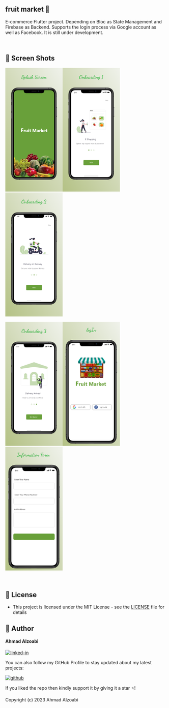 ## fruit market 🛒

E-commerce Flutter project. Depending on Bloc as State Management and Firebase as Backend.
Supports the login process via Google account as well as Facebook. It is still under development. 

<br>

## 📱 Screen Shots
<img alt="png" src="Preview/view_1.png" width= "180" /><img alt="png" src="Preview/view_2.png" width= "180" /><img alt="png" src="Preview/view_3.png" width= "180" />

<img alt="png" src="Preview/view_4.png" width= "180" /><img alt="png" src="Preview/view_5.png" width= "180" /><img alt="png" src="Preview/view_6.png" width= "180" />



<br>

## 🔑 License
- This project is licensed under the MIT License - see the [LICENSE](LICENSE.md) file for details

## 🧑 Author

#### Ahmad Alzoabi
[![linked-in](https://img.shields.io/badge/Linked_In-0077B5?style=for-the-badge&logo=LinkedIn&logoColor=white)](https://www.linkedin.com/in/ahmad-alzoabi-0623a8233/)

You can also follow my GitHub Profile to stay updated about my latest projects:

[![github](https://img.shields.io/badge/GitHub-000000?style=for-the-badge&logo=GitHub&logoColor=white)](https://github.com/a7madZ3Dev)

If you liked the repo then kindly support it by giving it a star ⭐!

Copyright (c) 2023 Ahmad Alzoabi

